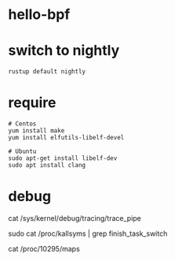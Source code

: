 # hello-bpf


# switch to nightly
```shell
rustup default nightly
```

# require
```shell
# Centos
yum install make
yum install elfutils-libelf-devel

# Ubuntu
sudo apt-get install libelf-dev
sudo apt install clang
```
# debug
cat /sys/kernel/debug/tracing/trace_pipe

sudo cat /proc/kallsyms | grep finish_task_switch

cat /proc/10295/maps

